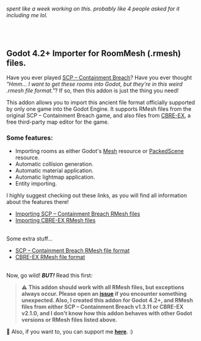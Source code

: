 
###### spent like a week working on this. probably like 4 people asked for it including me lol.

&nbsp;

## Godot 4.2+ Importer for RoomMesh (.rmesh) files.

Have you ever played [SCP – Containment Breach](https://scpcbgame.com/)? Have you ever thought _"Hmm... I want to get these rooms into Godot, but they're in this weird .rmesh file format."_? If so, then this addon is just the thing you need!

This addon allows you to import this ancient file format officially supported by only one game into the Godot Engine. It supports RMesh files from the original SCP – Containment Breach game, and also files from [CBRE-EX](https://github.com/AnalogFeelings/cbre-ex), a free third-party map editor for the game.

### Some features:

- Importing rooms as either Godot's [Mesh](https://docs.godotengine.org/en/stable/classes/class_mesh.html) resource or [PackedScene](https://docs.godotengine.org/en/stable/classes/class_packedscene.html) resource.
- Automatic collision generation.
- Automatic material application.
- Automatic lightmap application.
- Entity importing.

I highly suggest checking out these links, as you will find all information about the features there!

- [Importing SCP – Containment Breach RMesh files](docs/importing_scp-cb_files.md)
- [Importing CBRE-EX RMesh files](docs/importing_cbre-ex_files.md)<br><br>

Some extra stuff...

- [SCP – Containment Breach RMesh file format](docs/rmesh_format_scp-cb.md)
- [CBRE-EX RMesh file format](docs/rmesh_format_cbre-ex.md)<br><br>

Now, go wild! **_BUT!_** Read this first:

> ⚠️ **This addon should work with all RMesh files, but exceptions always occur. Please open an [issue](https://github.com/Koanyaku/godot_rmesh_import/issues) if you encounter something unexpected. Also, I created this addon for Godot 4.2+, and RMesh files from either SCP – Containment Breach v1.3.11 or CBRE-EX v2.1.0, and I don't know how this addon behaves with other Godot versions or RMesh files listed above.**

🌺 Also, if you want to, you can support me [**here**](https://ko-fi.com/koanyaku). :)